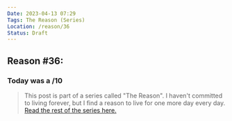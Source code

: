 ```yaml
---
Date: 2023-04-13 07:29
Tags: The Reason (Series)
Location: /reason/36
Status: Draft
---
```


## Reason #36:

### Today was a /10

>This post is part of a series called "The Reason". I haven't committed to living forever, but I find a reason to live for one more day every day. [Read the rest of the series here.](/reason/)